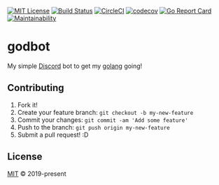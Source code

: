 [![MIT License][shield-mit]][license] [![Build Status][shield-travis]][travis]
[![CircleCI][shield-circle-ci]][circle-ci]
[![codecov][shield-code-coverage]][code-coverage]
[![Go Report Card][shield-go-report-card]][go-report-card]
[![Maintainability][shield-maintainability]][maintainability]

# godbot

My simple [Discord](https://discordapp.com/) bot to get my
[golang](https://golang.org/) going!

## Contributing

1. Fork it!
2. Create your feature branch: `git checkout -b my-new-feature`
3. Commit your changes: `git commit -am 'Add some feature'`
4. Push to the branch: `git push origin my-new-feature`
5. Submit a pull request! :D

## License

[MIT][license] &copy; 2019-present

[circle-ci]: https://circleci.com/gh/john-d-pelingo/godbot
[code-coverage]: https://codecov.io/gh/john-d-pelingo/godbot
[go-report-card]:
  https://goreportcard.com/badge/github.com/john-d-pelingo/godbot
[license]: https://github.com/john-d-pelingo/godbot/blob/master/LICENSE
[maintainability]:
  https://codeclimate.com/github/john-d-pelingo/godbot/maintainability
[shield-circle-ci]: https://circleci.com/gh/john-d-pelingo/godbot.svg?style=svg
[shield-code-coverage]:
  https://codecov.io/gh/john-d-pelingo/godbot/branch/master/graph/badge.svg
[shield-go-report-card]:
  https://goreportcard.com/badge/github.com/john-d-pelingo/godbot
[shield-maintainability]:
  https://api.codeclimate.com/v1/badges/6cf45501fd8ea42ab103/maintainability
[shield-mit]: https://img.shields.io/badge/License-MIT-lavender.svg
[shield-travis]: https://travis-ci.org/john-d-pelingo/godbot.svg?branch=master
[travis]: https://travis-ci.org/john-d-pelingo/godbot
